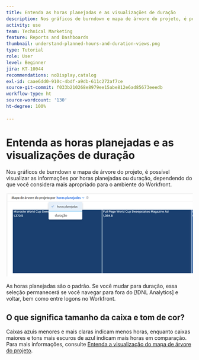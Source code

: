 ```yaml
---
title: Entenda as horas planejadas e as visualizações de duração
description: Nos gráficos de burndown e mapa de árvore do projeto, é possível visualizar as informações por horas planejadas ou duração.
activity: use
team: Technical Marketing
feature: Reports and Dashboards
thumbnail: understand-planned-hours-and-duration-views.png
type: Tutorial
role: User
level: Beginner
jira: KT-10044
recommendations: noDisplay,catalog
exl-id: caae6dd0-910c-4bdf-a9db-611c272af7ce
source-git-commit: f033b210268e8979ee15abe812e6ad85673eeedb
workflow-type: ht
source-wordcount: '130'
ht-degree: 100%

---
```


# Entenda as horas planejadas e as visualizações de duração

Nos gráficos de burndown e mapa de árvore do projeto, é possível visualizar as informações por horas planejadas ou duração, dependendo do que você considera mais apropriado para o ambiente do Workfront.

![Uma imagem de seleção de horas planejadas em vez de duração](assets/section-1-5.png)



As horas planejadas são o padrão. Se você mudar para duração, essa seleção permanecerá se você navegar para fora do [!DNL Analytics] e voltar, bem como entre logons no Workfront.

## O que significa tamanho da caixa e tom de cor?

Caixas azuis menores e mais claras indicam menos horas, enquanto caixas maiores e tons mais escuros de azul indicam mais horas em comparação. Para mais informações, consulte [Entenda a visualização do mapa de árvore do projeto](https://experienceleague.adobe.com/docs/workfront/using/reporting/enhanced-analytics/project-treemap-overview.html?lang=pt-BR).
